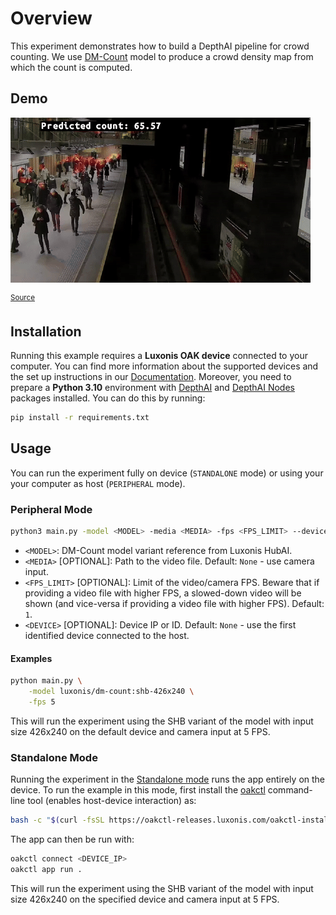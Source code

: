 # Overview

This experiment demonstrates how to build a DepthAI pipeline for crowd counting.
We use [DM-Count](https://hub.luxonis.com/ai/models/16d01eab-dc2b-4422-907d-2634a940b52e?view=page) model to produce a crowd density map from which the count is computed.

## Demo

[![crowd counting](media/crowd-counting.gif)](media/crowd-counting.gif)

<sup>[Source](hhttps://www.pexels.com/video/time-lapse-video-of-people-at-subway-station-855749/)</sup>

## Installation

Running this example requires a **Luxonis OAK device** connected to your computer. You can find more information about the supported devices and the set up instructions in our [Documentation](https://rvc4.docs.luxonis.com/hardware).
Moreover, you need to prepare a **Python 3.10** environment with [DepthAI](https://pypi.org/project/depthai/) and [DepthAI Nodes](https://pypi.org/project/depthai-nodes/) packages installed. You can do this by running:

```bash
pip install -r requirements.txt
```

## Usage

You can run the experiment fully on device (`STANDALONE` mode) or using your your computer as host (`PERIPHERAL` mode).

### Peripheral Mode

```bash
python3 main.py -model <MODEL> -media <MEDIA> -fps <FPS_LIMIT> --device <DEVICE>
```

- `<MODEL>`: DM-Count model variant reference from Luxonis HubAI.
- `<MEDIA>` \[OPTIONAL\]: Path to the video file. Default: `None` - use camera input.
- `<FPS_LIMIT>` \[OPTIONAL\]: Limit of the video/camera FPS. Beware that if providing a video file with higher FPS, a slowed-down video will be shown (and vice-versa if providing a video file with higher FPS). Default: `1`.
- `<DEVICE>` \[OPTIONAL\]: Device IP or ID. Default: `None` - use the first identified device connected to the host.

#### Examples

```bash
python main.py \
    -model luxonis/dm-count:shb-426x240 \
    -fps 5
```

This will run the experiment using the SHB variant of the model with input size 426x240 on the default device and camera input at 5 FPS.

### Standalone Mode

Running the experiment in the [Standalone mode](https://rvc4.docs.luxonis.com/software/depthai/standalone/) runs the app entirely on the device.
To run the example in this mode, first install the [oakctl](https://rvc4.docs.luxonis.com/software/tools/oakctl/) command-line tool (enables host-device interaction) as:

```bash
bash -c "$(curl -fsSL https://oakctl-releases.luxonis.com/oakctl-installer.sh)"
```

The app can then be run with:

```bash
oakctl connect <DEVICE_IP>
oakctl app run .
```

This will run the experiment using the SHB variant of the model with input size 426x240 on the specified device and camera input at 5 FPS.
